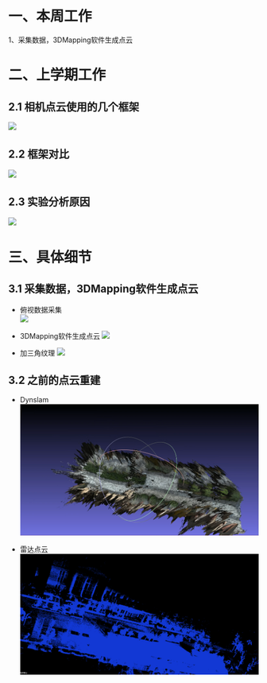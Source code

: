 # 一、本周工作
1、采集数据，3DMapping软件生成点云


# 二、上学期工作

## 2.1 相机点云使用的几个框架
![](https://github.com/Darren-pty/darren/blob/main/Learning%20of%20way/Semester/picture/2.png)

## 2.2 框架对比
![](https://github.com/Darren-pty/darren/blob/main/Learning%20of%20way/Semester/picture/3.png)

## 2.3 实验分析原因
![](https://github.com/Darren-pty/darren/blob/main/Learning%20of%20way/Semester/picture/4.png)

# 三、具体细节
## 3.1 采集数据，3DMapping软件生成点云
  - 俯视数据采集  
 ![](https://github.com/Darren-pty/darren/blob/main/Learning%20of%20way/Semester/picture/1.png)
 
  - 3DMapping软件生成点云
 ![](https://github.com/Darren-pty/darren/blob/main/Learning%20of%20way/Semester/picture/2.gif)
 
  - 加三角纹理
 ![](https://github.com/Darren-pty/darren/blob/main/Learning%20of%20way/Semester/picture/1.gif)
 
## 3.2 之前的点云重建
- Dynslam
 ![](https://github.com/ZYJ-Group/darren_pty/blob/main/darren_pty/pic(Ninth%20week)/26.png)

- 雷达点云
 ![](https://github.com/ZYJ-Group/darren_pty/blob/main/darren_pty/pic(Ninth%20week)/27.png)

